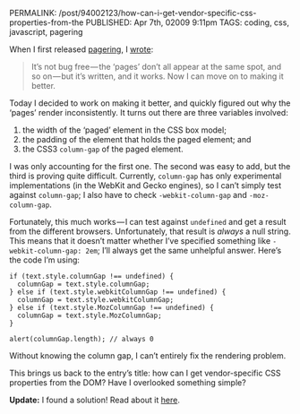 ﻿PERMALINK: /post/94002123/how-can-i-get-vendor-specific-css-properties-from-the
PUBLISHED: Apr 7th, 02009 9:11pm
TAGS: coding, css, javascript, pagering

When I first released [pagering][pring], I [wrote][prentry]:

> It’s not bug free — the ‘pages’ don’t all appear at the same spot, and so
> on — but it’s written, and it works. Now I can move on to making it better.

 [prentry]: http://ratafia.info/post/90069689/pagering
 [pring]: http://github.com/stilist/pagering/
 
Today I decided to work on making it better, and quickly figured out why the
‘pages’ render inconsistently. It turns out there are three variables involved:

1. the width of the ‘paged’ element in the <abbr class='smallcaps'>CSS</abbr>
box model;
1. the padding of the element that holds the paged element; and
1. the <abbr class='smallcaps'>CSS</abbr>3 `column-gap` of the paged element.

I was only accounting for the first one. The second was easy to add, but the
third is proving quite difficult. Currently, `column-gap` has only experimental
implementations (in the WebKit and Gecko engines), so I can’t simply test
against `column-gap`; I also have to check `-webkit-column-gap` and
`-moz-column-gap`.

Fortunately, this much works — I can test against `undefined` and get a result
from the different browsers. Unfortunately, that result is *always* a null
string. This means that it doesn’t matter whether I’ve specified something like
`-webkit-column-gap: 2em`; I’ll always get the same unhelpful answer. Here’s
the code I’m using:

    if (text.style.columnGap !== undefined) {
      columnGap = text.style.columnGap;
    } else if (text.style.webkitColumnGap !== undefined) {
      columnGap = text.style.webkitColumnGap;
    } else if (text.style.MozColumnGap !== undefined) {
      columnGap = text.style.MozColumnGap;
    }

    alert(columnGap.length); // always 0

Without knowing the column gap, I can’t entirely fix the rendering problem.

This brings us back to the entry’s title: how can I get vendor-specific
<abbr class='smallcaps'>CSS</abbr> properties from the
<abbr class='smallcaps'>DOM</abbr>? Have I overlooked something simple?

**Update:** I found a solution! Read about it [here][pre3].

 [pre3]: http://ratafia.info/post/94280368/follow-up-on-vendor-specific-css-and-the-dom
 